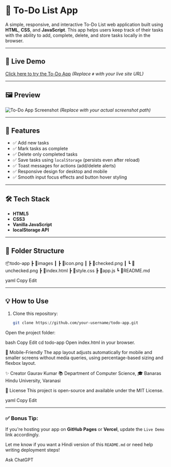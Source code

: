 # 📝 To-Do List App

A simple, responsive, and interactive To-Do List web application built using **HTML**, **CSS**, and **JavaScript**. This app helps users keep track of their tasks with the ability to add, complete, delete, and store tasks locally in the browser.

---

## 🚀 Live Demo

[Click here to try the To-Do App](#) *(Replace `#` with your live site URL)*

---

## 🖼️ Preview

![To-Do App Screenshot](./images/preview.png) *(Replace with your actual screenshot path)*

---

## 🔧 Features

- ✅ Add new tasks
- ✅ Mark tasks as complete
- ✅ Delete only completed tasks
- ✅ Save tasks using `localStorage` (persists even after reload)
- ✅ Toast messages for actions (add/delete alerts)
- ✅ Responsive design for desktop and mobile
- ✅ Smooth input focus effects and button hover styling

---

## 🛠️ Tech Stack

- **HTML5**
- **CSS3**
- **Vanilla JavaScript**
- **localStorage API**

---

## 📁 Folder Structure

📦todo-app
┣ 📂images
┃ ┣ 📄icon.png
┃ ┣ 📄checked.png
┃ ┗ 📄unchecked.png
┣ 📄index.html
┣ 📄style.css
┣ 📄app.js
┗ 📄README.md

yaml
Copy
Edit

---

## 💡 How to Use

1. Clone this repository:
   ```bash
   git clone https://github.com/your-username/todo-app.git
Open the project folder:

bash
Copy
Edit
cd todo-app
Open index.html in your browser.

📱 Mobile-Friendly
The app layout adjusts automatically for mobile and smaller screens without media queries, using percentage-based sizing and flexbox layout.

✨ Creator
Gaurav Kumar
📚 Department of Computer Science,
🎓 Banaras Hindu University, Varanasi

📜 License
This project is open-source and available under the MIT License.

yaml
Copy
Edit

---

### ✅ Bonus Tip:

If you're hosting your app on **GitHub Pages** or **Vercel**, update the `Live Demo` link accordingly.

Let me know if you want a Hindi version of this `README.md` or need help writing deployment steps!








Ask ChatGPT
